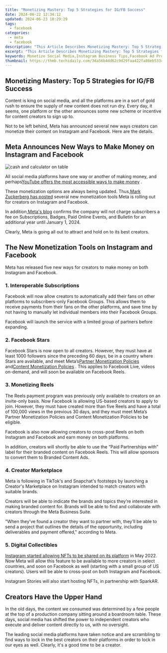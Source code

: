 ```yaml
---
title: "Monetizing Mastery: Top 5 Strategies for IG/FB Success"
date: 2024-06-22 12:34:12
updated: 2024-06-23 10:29:29
tags:
  - facebook
categories:
  - meta
  - facebook
description: "This Article Describes Monetizing Mastery: Top 5 Strategies for IG/FB Success"
excerpt: "This Article Describes Monetizing Mastery: Top 5 Strategies for IG/FB Success"
keywords: Monetize Social Media,Instagram Business Tips,Facebook Ad Profits,Growth Hacks for IG,Earn on Social Platforms,Mastery in Digital Marketing,Top 5 Revenue Strategies
thumbnail: https://thmb.techidaily.com/3da56b4dd62c9d29faa422fa86eb533c5fdaa7995cd6fe5de9f6ecf749c3b6f7.jpg
---
```


## Monetizing Mastery: Top 5 Strategies for IG/FB Success

 Content is king on social media, and all the platforms are in a sort of gold rush to ensure the supply of new content does not run dry. Every day, it seems, one platform or the other announces some new scheme or incentive for content creators to sign up to.

 Not to be left behind, Meta has announced several new ways creators can monetize their content on Instagram and Facebook. Here are the details.

## Meta Announces New Ways to Make Money on Instagram and Facebook

![cash and calculator on table](https://static1.makeuseofimages.com/wordpress/wp-content/uploads/2022/06/cash-1.jpg)

 All social media platforms have one way or another of making money, and perhaps[YouTube offers the most accessible ways to make money](https://www.makeuseof.com/tag/make-money-youtube/) .

 These monetization options are always being updated. Thus,[Mark Zuckerberg has posted](https://www.facebook.com/zuck/posts/rolling-out-more-ways-for-creators-to-make-money-on-facebook-and-instagram-and-s/10114534084040871/) several new monetization tools Meta is rolling out for creators on Instagram and Facebook.

 In addition,[Meta's blog](https://about.fb.com/news/2022/06/tools-helping-creators-build-businesses/) confirms the company will not charge subscribers a fee on Subscriptions, Badges, Paid Online Events, and Bulletin for an additional year until January 1, 2024.

 Clearly, Meta is going all out to attract and hold on to its best creators.

## The New Monetization Tools on Instagram and Facebook

 Meta has released five new ways for creators to make money on both Instagram and Facebook.

### 1\. Interoperable Subscriptions

 Facebook will now allow creators to automatically add their fans on other platforms to subscribers-only Facebook Groups. This allows them to receive payments from their fans on the other platforms, and save time by not having to manually let individual members into their Facebook Groups.

 Facebook will launch the service with a limited group of partners before expanding.

### 2\. Facebook Stars

 Facebook Stars is now open to all creators. However, they must have at least 1000 followers since the preceding 60 days, be in a country where Stars are available, and meet Meta’s[Partner Monetization Policies](https://www.facebook.com/business/help/169845596919485?id=2520940424820218) and[Content Monetization Policies](https://www.facebook.com/business/help/1348682518563619?id=2520940424820218) . This applies to Facebook Live, videos on-demand, and will soon be available on Facebook Reels.

### 3\. Monetizing Reels

 The Reels payment program was previously only available to creators on an invite-only basis. Now Facebook is allowing US-based creators to apply to join. However, they must have created more than five Reels and have a total of 100,000 views in the previous 30 days, and they must meet Meta’s Partner Monetization Policies and Content Monetization Policies to be eligible.

 Facebook is also now allowing creators to cross-post Reels on both Instagram and Facebook and earn money on both platforms.

 In addition, creators will shortly be able to use the “Paid Partnerships with” label for their branded content on Facebook Reels. This will allow sponsors to convert them to Branded Content Ads.

### 4\. Creator Marketplace

 Meta is following in TikTok's and Snapchat's footsteps by launching a Creator's Marketplace on Instagram intended to match creators with suitable brands.

 Creators will be able to indicate the brands and topics they’re interested in making branded content for. Brands will be able to find and collaborate with creators through the Meta Business Suite.

 "When they’ve found a creator they want to partner with, they’ll be able to send a project that outlines the details of the opportunity, including deliverables and payment offered," according to Meta.

### 5\. Digital Collectibles

[Instagram started allowing NFTs to be shared on its platform](https://www.makeuseof.com/how-nfts-work-on-instagram/) in May 2022\. Now Meta will allow this feature to be available to more creators in select countries, and soon on Facebook as well (starting with a small group of US creators). Users will be able to cross-post on both Instagram and Facebook.

 Instagram Stories will also start hosting NFTs, in partnership with SparkAR.

## Creators Have the Upper Hand

 In the old days, the content we consumed was determined by a few people at the top of a production company sitting around a boardroom table. These days, social media has shifted the power to independent creators who execute and deliver content directly to us, with no oversight.

 The leading social media platforms have taken notice and are scrambling to find ways to lock in the best creators on their platforms in order to lock in our eyes as well. Clearly, it's a good time to be a creator.


<ins class="adsbygoogle"
     style="display:block"
     data-ad-format="autorelaxed"
     data-ad-client="ca-pub-7571918770474297"
     data-ad-slot="1223367746"></ins>



<ins class="adsbygoogle"
     style="display:block"
     data-ad-client="ca-pub-7571918770474297"
     data-ad-slot="8358498916"
     data-ad-format="auto"
     data-full-width-responsive="true"></ins>
